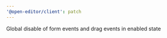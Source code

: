 ```yaml
---
'@open-editor/client': patch
---
```


Global disable of form events and drag events in enabled state
